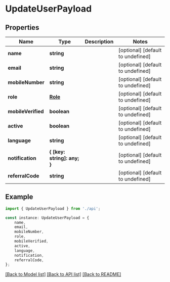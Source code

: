 # UpdateUserPayload


## Properties

Name | Type | Description | Notes
------------ | ------------- | ------------- | -------------
**name** | **string** |  | [optional] [default to undefined]
**email** | **string** |  | [optional] [default to undefined]
**mobileNumber** | **string** |  | [optional] [default to undefined]
**role** | [**Role**](Role.md) |  | [optional] [default to undefined]
**mobileVerified** | **boolean** |  | [optional] [default to undefined]
**active** | **boolean** |  | [optional] [default to undefined]
**language** | **string** |  | [optional] [default to undefined]
**notification** | **{ [key: string]: any; }** |  | [optional] [default to undefined]
**referralCode** | **string** |  | [optional] [default to undefined]

## Example

```typescript
import { UpdateUserPayload } from './api';

const instance: UpdateUserPayload = {
    name,
    email,
    mobileNumber,
    role,
    mobileVerified,
    active,
    language,
    notification,
    referralCode,
};
```

[[Back to Model list]](../README.md#documentation-for-models) [[Back to API list]](../README.md#documentation-for-api-endpoints) [[Back to README]](../README.md)
